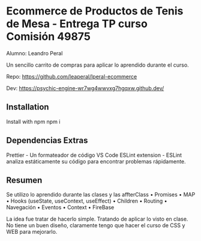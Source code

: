 
# Ecommerce de Productos de Tenis de Mesa - Entrega TP curso Comisión 49875
Alumno: Leandro Peral

Un sencillo carrito de compras para aplicar lo aprendido durante el curso.

Repo:
https://github.com/leaperal/lperal-ecommerce

Dev:
https://psychic-engine-wr7wg4wwvxg7hgqxw.github.dev/


## Installation

Install with npm
  npm i

## Dependencias Extras
Prettier - Un formateador de código
VS Code ESLint extension - ESLint analiza estáticamente su código para encontrar problemas rápidamente.

## Resumen
Se utilizo lo aprendido durante las clases y las affterClass
•	Promises
•	MAP
•	Hooks (useState, useContext, useEffect) 
•	Children
•	Routing
•	Navegación
•	Eventos
•	Context
•	FireBase

La idea fue tratar de hacerlo simple. Tratando de aplicar lo visto en clase.
No tiene un buen diseño, claramente tengo que hacer el curso de CSS y WEB para mejorarlo.

